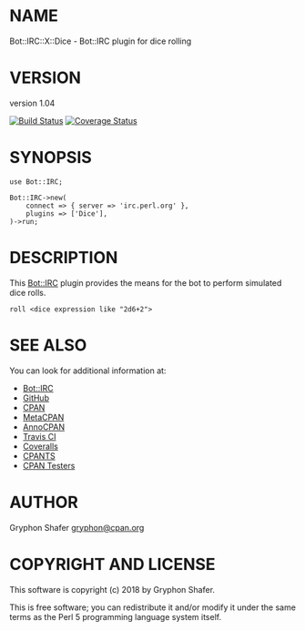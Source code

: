 # NAME

Bot::IRC::X::Dice - Bot::IRC plugin for dice rolling

# VERSION

version 1.04

[![Build Status](https://travis-ci.org/gryphonshafer/Bot-IRC-X-Dice.svg)](https://travis-ci.org/gryphonshafer/Bot-IRC-X-Dice)
[![Coverage Status](https://coveralls.io/repos/gryphonshafer/Bot-IRC-X-Dice/badge.png)](https://coveralls.io/r/gryphonshafer/Bot-IRC-X-Dice)

# SYNOPSIS

    use Bot::IRC;

    Bot::IRC->new(
        connect => { server => 'irc.perl.org' },
        plugins => ['Dice'],
    )->run;

# DESCRIPTION

This [Bot::IRC](https://metacpan.org/pod/Bot::IRC) plugin provides the means for the bot to perform simulated
dice rolls.

    roll <dice expression like "2d6+2">

# SEE ALSO

You can look for additional information at:

- [Bot::IRC](https://metacpan.org/pod/Bot::IRC)
- [GitHub](https://github.com/gryphonshafer/Bot-IRC-X-Dice)
- [CPAN](http://search.cpan.org/dist/Bot-IRC-X-Dice)
- [MetaCPAN](https://metacpan.org/pod/Bot::IRC::X::Dice)
- [AnnoCPAN](http://annocpan.org/dist/Bot-IRC-X-Dice)
- [Travis CI](https://travis-ci.org/gryphonshafer/Bot-IRC-X-Dice)
- [Coveralls](https://coveralls.io/r/gryphonshafer/Bot-IRC-X-Dice)
- [CPANTS](http://cpants.cpanauthors.org/dist/Bot-IRC-X-Dice)
- [CPAN Testers](http://www.cpantesters.org/distro/T/Bot-IRC-X-Dice.html)

# AUTHOR

Gryphon Shafer <gryphon@cpan.org>

# COPYRIGHT AND LICENSE

This software is copyright (c) 2018 by Gryphon Shafer.

This is free software; you can redistribute it and/or modify it under
the same terms as the Perl 5 programming language system itself.
